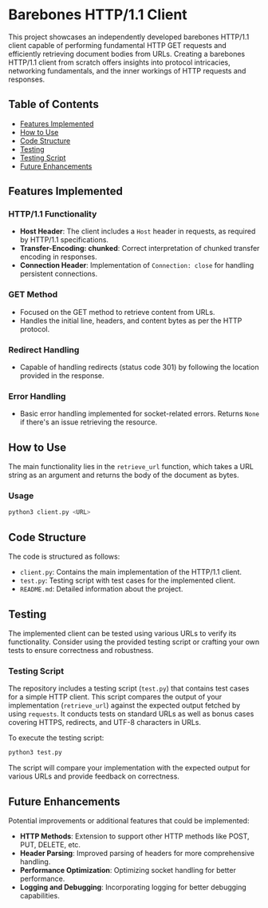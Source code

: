 # Barebones HTTP/1.1 Client

This project showcases an independently developed barebones HTTP/1.1 client capable of performing fundamental HTTP GET requests and efficiently retrieving document bodies from URLs. Creating a barebones HTTP/1.1 client from scratch offers insights into protocol intricacies, networking fundamentals, and the inner workings of HTTP requests and responses.

## Table of Contents

- [Features Implemented](#features-implemented)
- [How to Use](#how-to-use)
- [Code Structure](#code-structure)
- [Testing](#testing)
- [Testing Script](#testing-script)
- [Future Enhancements](#future-enhancements)

## Features Implemented

### HTTP/1.1 Functionality
- **Host Header**: The client includes a `Host` header in requests, as required by HTTP/1.1 specifications.
- **Transfer-Encoding: chunked**: Correct interpretation of chunked transfer encoding in responses.
- **Connection Header**: Implementation of `Connection: close` for handling persistent connections.

### GET Method
- Focused on the GET method to retrieve content from URLs.
- Handles the initial line, headers, and content bytes as per the HTTP protocol.

### Redirect Handling
- Capable of handling redirects (status code 301) by following the location provided in the response.

### Error Handling
- Basic error handling implemented for socket-related errors. Returns `None` if there's an issue retrieving the resource.

## How to Use

The main functionality lies in the `retrieve_url` function, which takes a URL string as an argument and returns the body of the document as bytes.

### Usage
```bash
python3 client.py <URL>
```
## Code Structure

The code is structured as follows:

- `client.py`: Contains the main implementation of the HTTP/1.1 client.
- `test.py`: Testing script with test cases for the implemented client.
- `README.md`: Detailed information about the project.

## Testing

The implemented client can be tested using various URLs to verify its functionality. Consider using the provided testing script or crafting your own tests to ensure correctness and robustness.

### Testing Script

The repository includes a testing script (`test.py`) that contains test cases for a simple HTTP client. This script compares the output of your implementation (`retrieve_url`) against the expected output fetched by using `requests`. It conducts tests on standard URLs as well as bonus cases covering HTTPS, redirects, and UTF-8 characters in URLs.

To execute the testing script:

```bash
python3 test.py
```
The script will compare your implementation with the expected output for various URLs and provide feedback on correctness.

## Future Enhancements

Potential improvements or additional features that could be implemented:

- **HTTP Methods**: Extension to support other HTTP methods like POST, PUT, DELETE, etc.
- **Header Parsing**: Improved parsing of headers for more comprehensive handling.
- **Performance Optimization**: Optimizing socket handling for better performance.
- **Logging and Debugging**: Incorporating logging for better debugging capabilities.
